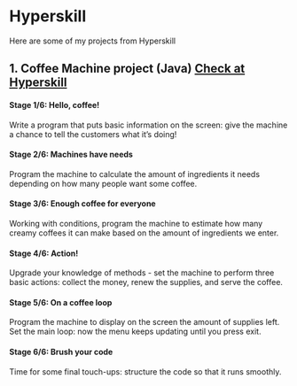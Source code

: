 # Hyperskill
Here are some of my projects from Hyperskill 

## 1. Coffee Machine project (Java) [Check at Hyperskill](https://hyperskill.org/projects/33?goal=7)

#### Stage 1/6: Hello, coffee!
Write a program that puts basic information on the screen: give the machine a chance to tell the customers what it’s doing!

#### Stage 2/6: Machines have needs
Program the machine to calculate the amount of ingredients it needs depending on how many people want some coffee.

#### Stage 3/6: Enough coffee for everyone
Working with conditions, program the machine to estimate how many creamy coffees it can make based on the amount of ingredients we enter.

#### Stage 4/6: Action!
Upgrade your knowledge of methods - set the machine to perform three basic actions: collect the money, renew the supplies, and serve the coffee.

#### Stage 5/6: On a coffee loop
Program the machine to display on the screen the amount of supplies left. Set the main loop: now the menu keeps updating until you press exit.

#### Stage 6/6: Brush your code
Time for some final touch-ups: structure the code so that it runs smoothly.
